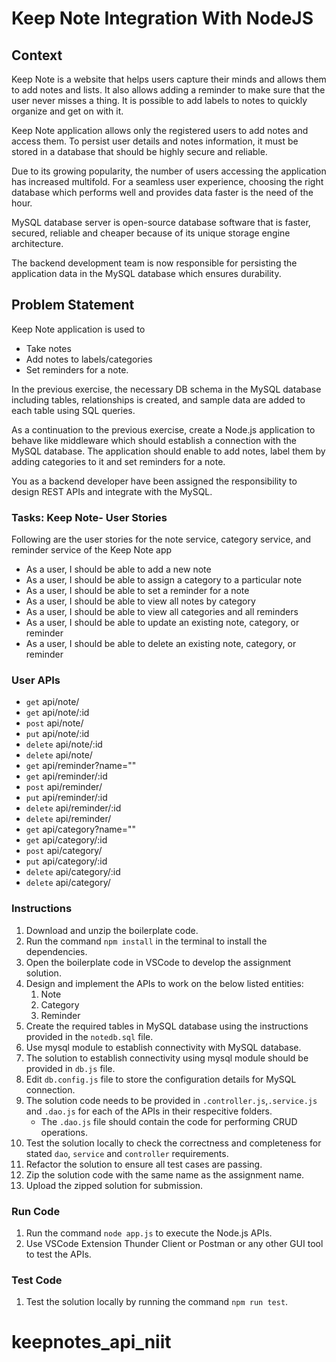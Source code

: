 # Keep Note Integration With NodeJS

## Context

Keep Note is a website that helps users capture their minds and allows them to add notes and lists. It also allows adding a reminder to make sure that the user never misses a thing. It is possible to add labels to notes to quickly organize and get on with it.  ​

Keep Note application allows only the registered users to add notes and access them. To persist user details and notes information, it must be stored in a database that should be highly secure and reliable. ​

Due to its growing popularity, the number of users accessing the application has increased multifold. For a seamless user experience, choosing the right database which performs well and provides data faster is the need of the hour. ​

MySQL database server is open-source database software that is faster, secured,  reliable and cheaper because of its unique storage engine architecture. ​

The backend development team is now responsible for persisting the application data in the MySQL database which ensures durability. ​

## Problem Statement

Keep Note application is used to​

- Take notes​
- Add notes to labels/categories​
- Set reminders for a note.​

In the previous exercise, the necessary DB schema in the MySQL database including tables, relationships is created, and sample data are added to each table using SQL queries. ​

As a continuation to the previous exercise, create a Node.js application to behave like middleware which should establish a connection with the MySQL database. The application should enable to add notes, label them by adding categories to it and set reminders for a note.​

You as a backend developer have been assigned the responsibility to design REST APIs and integrate with the MySQL. ​​

### Tasks: Keep Note- User Stories

Following are the user stories for the note service, category service, and reminder service of the Keep Note app ​

- As a user, I should be able to add a new note ​
- As a user, I should be able to assign a category to a particular note​
- As a user, I should be able to set a reminder for a note​
- As a user, I should be able to view all notes by category​
- As a user, I should be able to view all categories and all reminders​
- As a user, I should be able to update an existing note, category, or reminder​
- As a user, I should be able to delete an existing note, category, or reminder 

### User APIs

- `get` api/note/
- `get` api/note/:id
- `post` api/note/
- `put` api/note/:id
- `delete` api/note/:id
- `delete` api/note/
- `get` api/reminder?name=""
- `get` api/reminder/:id
- `post` api/reminder/
- `put` api/reminder/:id
- `delete` api/reminder/:id
- `delete` api/reminder/
- `get` api/category?name=""
- `get` api/category/:id
- `post` api/category/
- `put` api/category/:id
- `delete` api/category/:id
- `delete` api/category/


### Instructions

1. Download and unzip the boilerplate code.  
2. Run the command `npm install` in the terminal to install the dependencies. 
3. Open the boilerplate code in VSCode to develop the assignment solution.
4. Design and implement the APIs to work on the below listed entities: 
    1. Note
    2. Category
    3. Reminder
5. Create the required tables in MySQL database using the instructions provided in the `notedb.sql` file.
6. Use mysql module to establish connectivity with MySQL database.
7. The solution to establish connectivity using mysql module should be provided in `db.js` file.
8. Edit `db.config.js` file to store the configuration details for MySQL connection.
9. The solution code needs to be provided in `.controller.js`,`.service.js` and `.dao.js`  for each of the APIs in their respecitive folders.
    - The `.dao.js` file should contain the code for performing CRUD operations.
12. Test the solution locally to check the correctness and completeness for stated `dao`, `service` and `controller` requirements.
13. Refactor the solution to ensure all test cases are passing.
14. Zip the solution code with the same name as the assignment name.  
15. Upload the zipped solution for submission.  

### Run Code

1. Run the command `node app.js` to execute the Node.js APIs.
2. Use VSCode Extension Thunder Client or Postman or any other GUI tool to test the APIs.

### Test Code

1. Test the solution locally by running the command `npm run test`.
# keepnotes_api_niit
